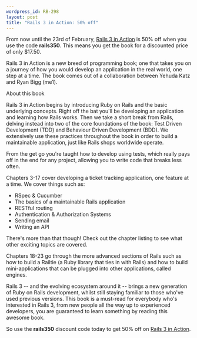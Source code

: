 ```yaml
--- 
wordpress_id: RB-298
layout: post
title: "Rails 3 in Action: 50% off"
---
```


From now until the 23rd of February, <a href='http://manning.com/katz/'>Rails 3 in Action</a> is 50% off when you use the code <strong>rails350</strong>. This means you get the book for a discounted price of only $17.50.

Rails 3 in Action is a new breed of programming book; one that takes you on a journey of how you would develop an application in the real world, one step at a time. The book comes out of a collaboration between Yehuda Katz and Ryan Bigg (me1).

About this book

Rails 3 in Action begins by introducing Ruby on Rails and the basic underlying concepts. Right off the bat you'll be developing an application and learning how Rails works. Then we take a short break from Rails, delving instead into two of the core foundations of the book: Test Driven Development (TDD) and Behaviour Driven Development (BDD). We extensively use these practices throughout the book in order to build a maintainable application, just like Rails shops worldwide operate.

From the get go you're taught how to develop using tests, which really pays off in the end for any project, allowing you to write code that breaks less often.

Chapters 3-17 cover developing a ticket tracking application, one feature at a time. We cover things such as:

* RSpec & Cucumber
* The basics of a maintainable Rails application
* RESTful routing
* Authentication & Authorization Systems
* Sending email
* Writing an API

There's more than that though! Check out the chapter listing to see what other exciting topics are covered.

Chapters 18-23 go through the more advanced sections of Rails such as how to build a Railtie (a Ruby library that ties in with Rails) and how to build mini-applications that can be plugged into other applications, called engines.

Rails 3 -- and the evolving ecosystem around it -- brings a new generation of Ruby on Rails development, whilst still staying familiar to those who've used previous versions. This book is a must-read for everybody who's interested in Rails 3, from new people all the way up to experienced developers, you are guaranteed to learn something by reading this awesome book.

So use the <strong>rails350</strong> discount code today to get 50% off on <a href='http://manning.com/katz/'>Rails 3 in Action</a>.

